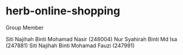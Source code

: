 # herb-online-shopping

Group Member 

Siti Najihah Binti Mohamad Nasir (248004)
Nur Syahirah Binti Md Isa        (247881)
Siti Najihah Binti Mohamad Fauzi (247991)
